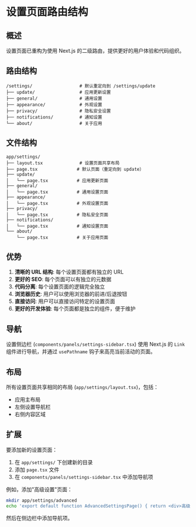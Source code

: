 # 设置页面路由结构

## 概述

设置页面已重构为使用 Next.js 的二级路由，提供更好的用户体验和代码组织。

## 路由结构

```
/settings/                  # 默认重定向到 /settings/update
├── update/                 # 应用更新设置
├── general/                # 通用设置
├── appearance/             # 外观设置
├── privacy/                # 隐私安全设置
├── notifications/          # 通知设置
└── about/                  # 关于应用
```

## 文件结构

```
app/settings/
├── layout.tsx              # 设置页面共享布局
├── page.tsx               # 默认页面（重定向到 update）
├── update/
│   └── page.tsx           # 应用更新页面
├── general/
│   └── page.tsx           # 通用设置页面
├── appearance/
│   └── page.tsx           # 外观设置页面
├── privacy/
│   └── page.tsx           # 隐私安全页面
├── notifications/
│   └── page.tsx           # 通知设置页面
└── about/
    └── page.tsx           # 关于应用页面
```

## 优势

1. **清晰的 URL 结构**: 每个设置页面都有独立的 URL
2. **更好的 SEO**: 每个页面可以有独立的元数据
3. **代码分离**: 每个设置页面的逻辑完全独立
4. **浏览器历史**: 用户可以使用浏览器的前进/后退按钮
5. **直接访问**: 用户可以直接访问特定的设置页面
6. **更好的开发体验**: 每个页面都是独立的组件，便于维护

## 导航

设置侧边栏 (`components/panels/settings-sidebar.tsx`) 使用 Next.js 的 `Link` 组件进行导航，并通过 `usePathname` 钩子来高亮当前活动的页面。

## 布局

所有设置页面共享相同的布局 (`app/settings/layout.tsx`)，包括：
- 应用主布局
- 左侧设置导航栏
- 右侧内容区域

## 扩展

要添加新的设置页面：

1. 在 `app/settings/` 下创建新的目录
2. 添加 `page.tsx` 文件
3. 在 `components/panels/settings-sidebar.tsx` 中添加导航项

例如，添加"高级设置"页面：

```bash
mkdir app/settings/advanced
echo 'export default function AdvancedSettingsPage() { return <div>高级设置</div> }' > app/settings/advanced/page.tsx
```

然后在侧边栏中添加导航项。
